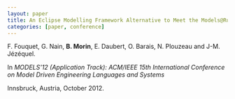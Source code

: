 ```yaml
---
layout: paper
title: An Eclipse Modelling Framework Alternative to Meet the Models@Runtime Requirements
categories: [paper, conference]
---
```

F. Fouquet, G. Nain, **B. Morin**, E. Daubert, O. Barais, N. Plouzeau and J-M. Jézéquel.

In _MODELS'12 (Application Track): ACM/IEEE 15th International Conference on Model Driven Engineering Languages and Systems_

Innsbruck, Austria, October 2012.
